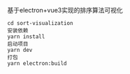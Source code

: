 基于electron+vue3实现的排序算法可视化

```
cd sort-visualization
安装依赖
yarn install  
启动项目
yarn dev
打包
yarn electron:build
```

